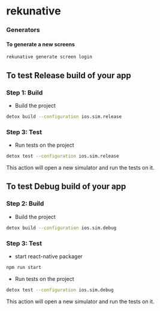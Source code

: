 # rekunative

### Generators
#### To generate a new screens
```rekunative generate screen login```

## To test Release build of your app
### Step 1: Build 
* Build the project
 
 ```sh
 detox build --configuration ios.sim.release
 ```
 
### Step 3: Test 
* Run tests on the project
 
 ```sh
 detox test --configuration ios.sim.release
 ```
 This action will open a new simulator and run the tests on it.

## To test Debug build of your app
### Step 2: Build 
* Build the project
 
 ```sh
 detox build --configuration ios.sim.debug
 ```
 
### Step 3: Test 

 * start react-native packager
 
  ```sh
 npm run start
 ```
 * Run tests on the project
 
 ```sh
 detox test --configuration ios.sim.debug
 ```
 This action will open a new simulator and run the tests on it.
